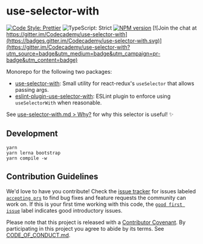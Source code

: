 # use-selector-with

[![Code Style: Prettier](https://img.shields.io/badge/code_style-prettier-brightgreen.svg)](https://prettier.io)
![TypeScript: Strict](https://img.shields.io/badge/typescript-strict-brightgreen.svg)
[![NPM version](https://badge.fury.io/js/use-selector-with.svg)](http://badge.fury.io/js/use-selector-with)
[![Join the chat at https://gitter.im/Codecademy/use-selector-with](https://badges.gitter.im/Codecademy/use-selector-with.svg)](https://gitter.im/Codecademy/use-selector-with?utm_source=badge&utm_medium=badge&utm_campaign=pr-badge&utm_content=badge)

Monorepo for the following two packages:

- [use-selector-with](https://npmjs.com/package/use-selector-with): Small utility for react-redux's `useSelector` that allows passing args.
- [eslint-plugin-use-selector-with](https://npmjs.com/package/eslint-plugin-use-selector-with): ESLint plugin to enforce using `useSelectorWith` when reasonable.

See [use-selector-with.md > Why?](./packages/use-selector-with#why) for why this selector is useful! ✨

## Development

```shell
yarn
yarn lerna bootstrap
yarn compile -w
```

## Contribution Guidelines

We'd love to have you contribute!
Check the [issue tracker](https://github.com/Codecademy/use-selector-with/issues) for issues labeled [`accepting prs`](https://github.com/Codecademy/use-selector-with/labels/status%3A%20accepting%20prs) to find bug fixes and feature requests the community can work on.
If this is your first time working with this code, the [`good first issue`](https://github.com/Codecademy/use-selector-with/issues?utf8=%E2%9C%93&q=is%3Aissue+is%3Aopen+label%3A%22good+first+issue%22+) label indicates good introductory issues.

Please note that this project is released with a [Contributor Covenant](https://www.contributor-covenant.org).
By participating in this project you agree to abide by its terms.
See [CODE_OF_CONDUCT.md](./CODE_OF_CONDUCT.md).
